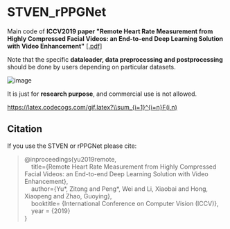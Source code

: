 # STVEN_rPPGNet
Main code of **ICCV2019 paper "Remote Heart Rate Measurement from Highly Compressed Facial Videos: an End-to-end Deep Learning Solution with Video Enhancement"**    [[.pdf]](https://arxiv.org/pdf/1907.11921.pdf)   

Note that the specific **dataloader, data preprocessing and postprocessing** should be done by users depending on particular datasets.   

![image](https://github.com/ZitongYu/STVEN_rPPGNet/blob/master/network.png)    

 It is just for **research purpose**, and commercial use is not allowed.


https://latex.codecogs.com/gif.latex?\\sum_{i=1}^{i=n}F(i,n)

Citation
------- 
If you use the STVEN or rPPGNet please cite:  

>@inproceedings{yu2019remote,  
>&nbsp;&nbsp;&nbsp;&nbsp;title={Remote Heart Rate Measurement from Highly Compressed Facial Videos: an End-to-end Deep Learning Solution with Video Enhancement},      
>&nbsp;&nbsp;&nbsp;&nbsp;author={Yu*, Zitong and Peng*, Wei and Li, Xiaobai and Hong, Xiaopeng and Zhao, Guoying},  
>&nbsp;&nbsp;&nbsp;&nbsp;booktitle= {International Conference on Computer Vision (ICCV)},  
>&nbsp;&nbsp;&nbsp;&nbsp;year = {2019}  
>}  

